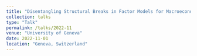 ```yaml
---
title: "Disentangling Structural Breaks in Factor Models for Macroeconomic Data"
collection: talks
type: "Talk"
permalink: /talks/2022-11
venue: "University of Geneva"
date: 2022-11-01
location: "Geneva, Switzerland"
---
```


